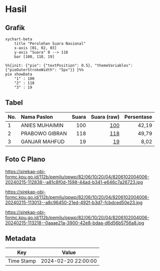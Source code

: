 # Hasil

## Grafik

```mermaid
xychart-beta
    title "Perolehan Suara Nasional"
    x-axis [01, 02, 03]
    y-axis "Suara" 0 --> 118
    bar [100, 118, 19]
```

```mermaid
%%{init: {"pie": {"textPosition": 0.5}, "themeVariables": {"pieOuterStrokeWidth": "5px"}} }%%
pie showData
    "1" : 100
    "2" : 118
    "3" : 19
```

## Tabel

| No. | Nama Paslon    | Suara | Suara (raw) | Persentase |
|:--- |:-------------- | -----:| -----------:| ----------:|
| 1   | ANIES MUHAIMIN | 100   | [100][p-1]  | 42,19      |
| 2   | PRABOWO GIBRAN | 118   | [118][p-2]  | 49,79      |
| 3   | GANJAR MAHFUD  | 19    | [19][p-3]   | 8,02       |


[p-1]: https://github.com/gigit-pemilu/pemilu-2024/blob/main/pilpres/hitung-suara/sub/82-maluku-utara/sub/06-halmahera-timur/sub/10-kota-maba/sub/2004-soagimalaha/sub/006-tps/sub/paslon-1.txt
[p-2]: https://github.com/gigit-pemilu/pemilu-2024/blob/main/pilpres/hitung-suara/sub/82-maluku-utara/sub/06-halmahera-timur/sub/10-kota-maba/sub/2004-soagimalaha/sub/006-tps/sub/paslon-2.txt
[p-3]: https://github.com/gigit-pemilu/pemilu-2024/blob/main/pilpres/hitung-suara/sub/82-maluku-utara/sub/06-halmahera-timur/sub/10-kota-maba/sub/2004-soagimalaha/sub/006-tps/sub/paslon-3.txt

## Foto C Plano

https://sirekap-obj-formc.kpu.go.id/112b/pemilu/ppwp/82/06/10/20/04/8206102004006-20240215-112838--a81c8f0d-1598-44ad-b341-e646c7a26723.jpg

https://sirekap-obj-formc.kpu.go.id/112b/pemilu/ppwp/82/06/10/20/04/8206102004006-20240215-113013--a8c96450-21ed-492f-b3d7-fcbdced50e23.jpg

https://sirekap-obj-formc.kpu.go.id/112b/pemilu/ppwp/82/06/10/20/04/8206102004006-20240215-113218--0aaae21a-3900-42e8-bdaa-d6d56b5756a8.jpg


## Metadata

| Key        | Value               |
| ---------- | ------------------- |
| Time Stamp | 2024-02-20 22:00:00 |



